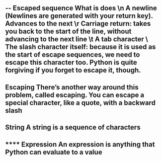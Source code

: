 


--
Escaped sequence	What is does
\n	A newline (Newlines are generated with your return key). Advances to the next
\r	Carriage return: takes you back to the start of the line, without advancing to the next line
\t	A tab character
\\	The slash character itself: because it is used as the start of escape sequences, we need to escape this character too. Python is quite forgiving if you forget to escape it, though.
--
Escaping
There’s another way around this problem, called escaping. You can escape a special character, like a quote, with a backward slash
--
String
    A string is a sequence of characters 
--	
**** Expression
     An expression is anything that Python can evaluate to a value 
--

